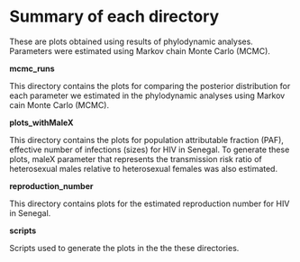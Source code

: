 # Summary of each directory

These are plots obtained using results of phylodynamic analyses. Parameters were estimated using Markov chain Monte Carlo (MCMC). 

**mcmc_runs**

This directory contains the plots for comparing the posterior distribution for each parameter we estimated in the phylodynamic analyses using Markov cain Monte Carlo (MCMC).

**plots_withMaleX**

This directory contains the plots for population attributable fraction (PAF), effective number of infections (sizes) for HIV in Senegal. 
To generate these plots, maleX parameter that represents the transmission risk ratio of heterosexual males relative to heterosexual females was also estimated.

**reproduction_number**

This directory contains plots for the estimated reproduction number for HIV in Senegal.

**scripts**

Scripts used to generate the plots in the the these directories.
